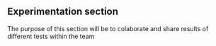 ## Experimentation section

The purpose of this section will be to colaborate and share results of different tests within the team